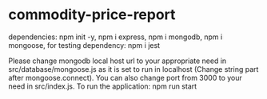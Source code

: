 # commodity-price-report
dependencies:
npm init -y, 
npm i express, 
npm i mongodb, 
npm i mongoose, 
for testing dependency: 
npm i jest

Please change mongodb local host url to your appropriate need in src/database/mongoose.js as it is set to run in localhost (Change string part after mongoose.connect). 
You can also change port from 3000 to your need in src/index.js. 
To run the application: 
  npm run start
